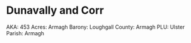# Dunavally and Corr

AKA: 453
Acres: Armagh
Barony: Loughgall
County: Armagh
PLU: Ulster
Parish: Armagh